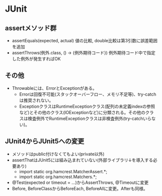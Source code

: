 # JUnit

## assertメソッド群
- assertEquals(expected, actual) 値の比較, double比較は第3引数に誤差範囲を追加
- assertThrows(例外.class, () -> {例外期待コード}) 例外期待コード中で指定した例外が発生すればOK

## その他
- Throwableには、ErrorとExceptionがある。
  - Errorは回復不可能(スタックオーバーフロー、メモリ不足等)、try-catchは推奨されない。
  - ExceptionクラスはRuntimeExceptionクラス(配列の未定義indexの参照など)とその他のクラス(IOExceptionなど)に分類される。その他のクラスは検査例外でRuntimeExceptionクラスは非検査例外(try-catchいらない)。

## JUnit4からJUnit5への変更
- メソッドはpublic付けなくてもよい(private以外)
- assertThatはJUnit5には組み込まれていない(外部ライブラリ↓を導入する必要あり)
  - import static org.hamcrest.MatcherAssert.*;
  - import static org.hamcrest.Matchers.*;
- @Test(expected or timeout = ...)からAssertThrows, @Timeoutに変更
- Before, BeforeClassからBeforeEach, BeforeAllに変更。Afterも同様。 
